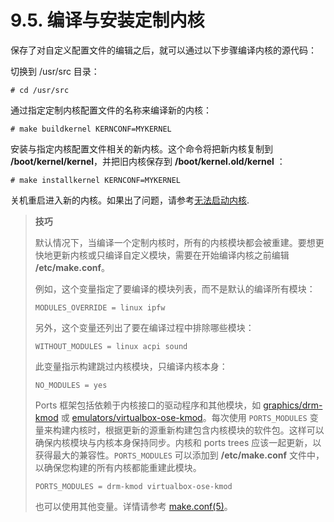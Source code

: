 # 9.5. 编译与安装定制内核

保存了对自定义配置文件的编辑之后，就可以通过以下步骤编译内核的源代码：

切换到 /usr/src 目录：

```
# cd /usr/src
```

通过指定定制内核配置文件的名称来编译新的内核：

```
# make buildkernel KERNCONF=MYKERNEL
```

安装与指定内核配置文件相关的新内核。这个命令将把新内核复制到 **/boot/kernel/kernel**，并把旧内核保存到 **/boot/kernel.old/kernel** ：

```
# make installkernel KERNCONF=MYKERNEL
```

关机重启进入新的内核。如果出了问题，请参考[无法启动内核](https://docs.freebsd.org/en/books/handbook/kernelconfig/#kernelconfig-noboot).

> **技巧**
>
> 默认情况下，当编译一个定制内核时，所有的内核模块都会被重建。要想更快地更新内核或只编译自定义模块，需要在开始编译内核之前编辑 **/etc/make.conf**。
>
> 例如，这个变量指定了要编译的模块列表，而不是默认的编译所有模块：
>
> ```
> MODULES_OVERRIDE = linux ipfw
> ```
>
> 另外，这个变量还列出了要在编译过程中排除哪些模块：
>
> ```
> WITHOUT_MODULES = linux acpi sound
> ```
>
> 此变量指示构建跳过内核模块，只编译内核本身：
>
> ```
> NO_MODULES = yes
> ```
>
> Ports 框架包括依赖于内核接口的驱动程序和其他模块，如 [graphics/drm-kmod](https://cgit.freebsd.org/ports/tree/graphics/drm-kmod/) 或 [emulators/virtualbox-ose-kmod](https://cgit.freebsd.org/ports/tree/emulators/virtualbox-ose-kmod/)。每次使用 `PORTS_MODULES` 变量来构建内核时，根据更新的源重新构建包含内核模块的软件包。这样可以确保内核模块与内核本身保持同步。内核和 ports trees 应该一起更新，以获得最大的兼容性。`PORTS_MODULES` 可以添加到 **/etc/make.conf** 文件中，以确保您构建的所有内核都能重建此模块。
>
> ```
> PORTS_MODULES = drm-kmod virtualbox-ose-kmod
> ```
>
> 也可以使用其他变量。详情请参考 [make.conf(5)](https://www.freebsd.org/cgi/man.cgi?query=make.conf&sektion=5&format=html)。